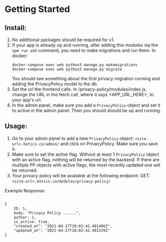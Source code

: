 # Getting Started

## Install:

1. No additional packages should be required for v1. 
2. If your app is already up and running, after adding this modules via the `npm run add` command, you need to make migrations and run them. In docker: 
	```
	docker-compose exec web python3 manage.py makemigrations
   	docker-compose exec web python3 manage.py migrate
	```
   You should see something about the first privacy migration running and adding the PrivacyPolicy model to the db.
3. Set the url the frontend calls. In /privacy-policy/modules/index.js, change the URL in the fetch call, where it says <APP_URL_HERE>, to your app's url.
4. In the admin panel, make sure you add a `PrivacyPolicy` object and set it to active in the admin panel. Then you should should be up and running.


## Usage:
1. Go to your admin panel to add a new `PrivacyPolicy` object: `<site-url>.botics.co/admin/` and click on PrivacyPolicy. Make sure you save it.
2. Make sure to set the active flag. Without at least 1 `PrivacyPolicy` object with an active flag, nothing will be returned by the backend. If there are multiple PP objects with active flags, the most recently updated one will be returned.
3. Your privacy policy will be available at the following endpoint:
GET: `<site-url>.botics.co/modules/privacy-policy/`

Example Response: 
```

{
	ID: 1,
	body: "Privacy Policy ......",
	author: 1,
	is_active: true,
	"created_at": "2021-04-27T18:02:42.491496Z",
	"updated_at": "2021-04-27T18:02:42.491539Z"
}


```
